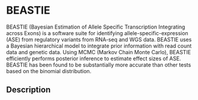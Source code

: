 # BEASTIE

BEASTIE (Bayesian Estimation of Allele Specific Transcription Integrating across Exons) is a software suite for identifying allele-specific-expression (ASE) from regulatory variants from RNA-seq and WGS data.
BEASTIE uses a Bayesian hierarchical model to integrate prior information with read count data and genetic data. Using MCMC (Markov Chain Monte Carlo), BEASTIE efficiently performs posterior inference to estimate effect sizes of ASE. <br>
BEASTIE has been found to be substantially more accurate than other tests based on the binomial distribution.

## Description
